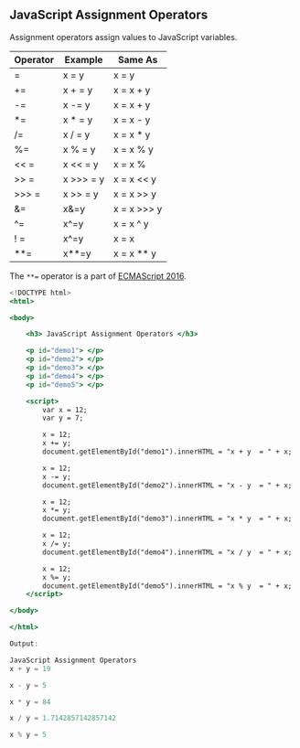 ## JavaScript Assignment Operators

Assignment operators assign values to JavaScript variables.

| Operator | Example | Same As |
| --- | --- | --- |
| = | x = y | x = y |
| += | x + = y | x = x + y |
| -= | x -= y | x = x + y |
| *= | x * = y | x = x - y |
| /= | x / = y | x = x * y |
| %= | x % = y | x = x % y |
| << = | x << = y | x = x % |
| >> = | x >>> = y | x = x << y |
| >>> = | x >> = y | x = x >> y |
| &= | x&=y | x = x >>> y |
| ^= | x^=y | x = x ^ y |
| ! = | x^=y | x = x | y |
| **= | x**=y | x = x ** y |

The `**=` operator is a part of [ECMAScript 2016](https://www.w3schools.com/js/js_2016.asp).

```jsx
<!DOCTYPE html>
<html>

<body>

    <h3> JavaScript Assignment Operators </h3>

    <p id="demo1"> </p>
    <p id="demo2"> </p>
    <p id="demo3"> </p>
    <p id="demo4"> </p>
    <p id="demo5"> </p>

    <script>
        var x = 12;
        var y = 7;

        x = 12;
        x += y;
        document.getElementById("demo1").innerHTML = "x + y  = " + x;

        x = 12;
        x -= y;
        document.getElementById("demo2").innerHTML = "x - y  = " + x;

        x = 12;
        x *= y;
        document.getElementById("demo3").innerHTML = "x * y  = " + x;

        x = 12;
        x /= y;
        document.getElementById("demo4").innerHTML = "x / y  = " + x;

        x = 12;
        x %= y;
        document.getElementById("demo5").innerHTML = "x % y  = " + x;
    </script>

</body>

</html>

Output:

JavaScript Assignment Operators
x + y = 19

x - y = 5

x * y = 84

x / y = 1.7142857142857142

x % y = 5
```